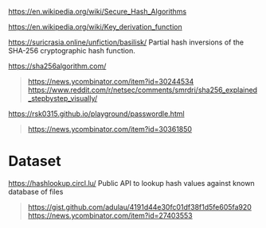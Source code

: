 https://en.wikipedia.org/wiki/Secure_Hash_Algorithms

https://en.wikipedia.org/wiki/Key_derivation_function

https://suricrasia.online/unfiction/basilisk/ Partial hash inversions of the SHA-256 cryptographic hash function.

https://sha256algorithm.com/
> https://news.ycombinator.com/item?id=30244534
> https://www.reddit.com/r/netsec/comments/smrdri/sha256_explained_stepbystep_visually/

https://rsk0315.github.io/playground/passwordle.html
> https://news.ycombinator.com/item?id=30361850

# Dataset
https://hashlookup.circl.lu/ Public API to lookup hash values against known database of files
 > https://gist.github.com/adulau/4191d44e30fc01df38f1d5fe605fa920
   > https://news.ycombinator.com/item?id=27403553
